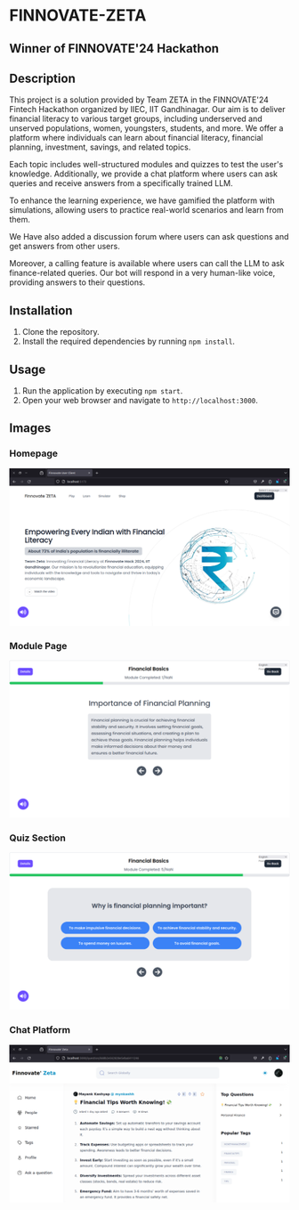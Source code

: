 # FINNOVATE-ZETA 
## Winner of FINNOVATE'24 Hackathon 

## Description

This project is a solution provided by Team ZETA in the FINNOVATE'24 Fintech Hackathon organized by IIEC, IIT Gandhinagar. Our aim is to deliver financial literacy to various target groups, including underserved and unserved populations, women, youngsters, students, and more. We offer a platform where individuals can learn about financial literacy, financial planning, investment, savings, and related topics.

Each topic includes well-structured modules and quizzes to test the user's knowledge. Additionally, we provide a chat platform where users can ask queries and receive answers from a specifically trained LLM.

To enhance the learning experience, we have gamified the platform with simulations, allowing users to practice real-world scenarios and learn from them.

We Have also added a discussion forum where users can ask questions and get answers from other users.

Moreover, a calling feature is available where users can call the LLM to ask finance-related queries. Our bot will respond in a very human-like voice, providing answers to their questions.

## Installation

1. Clone the repository.
2. Install the required dependencies by running `npm install`.

## Usage

1. Run the application by executing `npm start`.
2. Open your web browser and navigate to `http://localhost:3000`.

## Images

### Homepage
![Platform Overview](/src/assets/GITHUB/Screenshot%20from%202024-07-09%2016-53-37.png)

### Module Page
![Module Page](/src/assets/GITHUB/Screenshot%20from%202024-07-08%2012-50-41.png)

### Quiz Section
![Quiz Section](/src/assets/GITHUB/Screenshot%20from%202024-07-08%2012-50-48.png)

### Chat Platform
![Chat Platform](/src//assets/GITHUB/Screenshot%20from%202024-07-09%2016-58-06.png)

